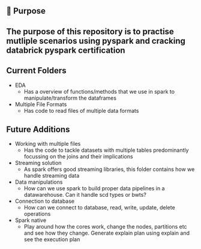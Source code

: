 ## 🎯 Purpose

The purpose of this repository is to practise mutliple scenarios using pyspark and cracking databrick pyspark certification
---

## Current Folders
- EDA 
   - Has a overview of functions/methods that we use in spark to manipulate/transform the dataframes
- Multiple File Formats
   - Has code to read files of multiple data formats

## Future Additions
- Working with multiple files
   - Has the code to tackle datasets with multiple tables predominantly focussing on the joins and their implications
- Streaming solution
   - As spark offers good streaming libraries, this folder contains how we handle streaming data
- Data manipulations
   - How can we use spark to build proper data pipelines in a datawarehouse. Can it handle scd types or bwts?
- Connection to database
   - How can we connect to database, read, write, update, delete operations
- Spark native
   - Play around how the cores work, change the nodes, partitions etc and see how they change. Generate explain plan using explain and see the execution plan




